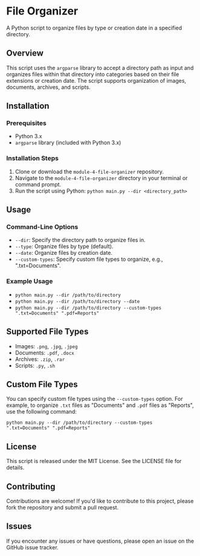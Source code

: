 # File Organizer

A Python script to organize files by type or creation date in a specified directory.

## Overview

This script uses the `argparse` library to accept a directory path as input and organizes files within that directory into categories based on their file extensions or creation date. The script supports organization of images, documents, archives, and scripts.

## Installation

### Prerequisites

* Python 3.x
* `argparse` library (included with Python 3.x)

### Installation Steps

1. Clone or download the `module-4-file-organizer` repository.
2. Navigate to the `module-4-file-organizer` directory in your terminal or command prompt.
3. Run the script using Python: `python main.py --dir <directory_path>`

## Usage

### Command-Line Options

* `--dir`: Specify the directory path to organize files in.
* `--type`: Organize files by type (default).
* `--date`: Organize files by creation date.
* `--custom-types`: Specify custom file types to organize, e.g., ".txt=Documents".

### Example Usage

* `python main.py --dir /path/to/directory`
* `python main.py --dir /path/to/directory --date`
* `python main.py --dir /path/to/directory --custom-types ".txt=Documents" ".pdf=Reports"`

## Supported File Types

* Images: `.png`, `.jpg`, `.jpeg`
* Documents: `.pdf`, `.docx`
* Archives: `.zip`, `.rar`
* Scripts: `.py`, `.sh`

## Custom File Types

You can specify custom file types using the `--custom-types` option. For example, to organize `.txt` files as "Documents" and `.pdf` files as "Reports", use the following command:

`python main.py --dir /path/to/directory --custom-types ".txt=Documents" ".pdf=Reports"`

## License

This script is released under the MIT License. See the LICENSE file for details.

## Contributing

Contributions are welcome! If you'd like to contribute to this project, please fork the repository and submit a pull request.

## Issues

If you encounter any issues or have questions, please open an issue on the GitHub issue tracker.